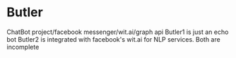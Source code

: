 # Butler
ChatBot project/facebook messenger/wit.ai/graph api
Butler1 is just an echo bot
Butler2 is integrated with facebook's wit.ai for NLP services.
Both are incomplete
